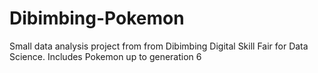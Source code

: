 # Dibimbing-Pokemon
Small data analysis project from from Dibimbing Digital Skill Fair for Data Science. Includes Pokemon up to generation 6
